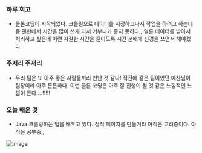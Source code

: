 
### 하루 회고

- 클론코딩이 시작되었다. 크롤링으로 데이터를 저장하고나서 작업을 하려고 하는데 좀 괜한데서 시간을 많이 쓰게 되서 기부니가 좋지 못하다,, 
얼른 데이터를 받아서 처리하고 싶은데 이런 자잘한 시간을 줄이도록 시간 분배에 신경을 쓰면서 해야겠다.

### 주저리 주저리

- 우리 팀은 또 아주 좋은 사람들끼리 만난 것 같다! 직전에 같은 팀이였던 예찬님이 팀장이라 아주 든든하다. 이번 클론 코딩은 아주 잘 진행이 될 것 같은 느낌적인 느낌이 든다....!!!!!

### 오늘 배운 것

- Java 크롤링하는 법을 배우고 있다. 정적 페이지를 만들거라 아직은 고려중이다.
아직은 공부중,,

![image](https://user-images.githubusercontent.com/80080041/125974059-e7a44085-370e-4bdd-91d8-a354b5132088.png)
